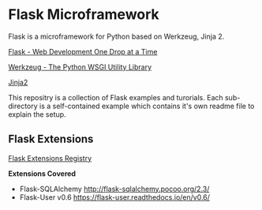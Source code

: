 # Flask Microframework

Flask is a microframework for Python based on Werkzeug, Jinja 2.

[Flask - Web Development One Drop at a Time](http://flask.pocoo.org/)

[Werkzeug - The Python WSGI Utility Library ](http://werkzeug.pocoo.org/)

[Jinja2](http://jinja.pocoo.org/docs/2.10/)

This repositry is a collection of Flask examples and turorials. Each sub-directory is a self-contained example which contains it's own readme file to explain the setup.



## Flask Extensions 

[Flask Extensions Registry](http://flask.pocoo.org/extensions/)

**Extensions Covered**

* Flask-SQLAlchemy <http://flask-sqlalchemy.pocoo.org/2.3/>
* Flask-User v0.6 <https://flask-user.readthedocs.io/en/v0.6/>